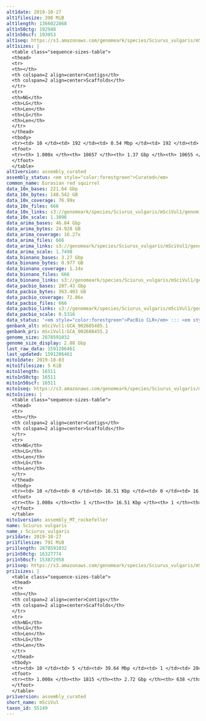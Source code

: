 ```yaml
---
alt1date: 2019-10-27
alt1filesize: 398 MiB
alt1length: 1366022868
alt1n50ctg: 192948
alt1n50scf: 193053
alt1seq: https://s3.amazonaws.com/genomeark/species/Sciurus_vulgaris/mSciVul1/assembly_curated/mSciVul1.alt.cur.20191027.fasta.gz
alt1sizes: |
  <table class="sequence-sizes-table">
  <thead>
  <tr>
  <th></th>
  <th colspan=2 align=center>Contigs</th>
  <th colspan=2 align=center>Scaffolds</th>
  </tr>
  <tr>
  <th>NG</th>
  <th>LG</th>
  <th>Len</th>
  <th>LG</th>
  <th>Len</th>
  </tr>
  </thead>
  <tbody>
  <tr><td> 10 </td><td> 192 </td><td> 0.54 Mbp </td><td> 192 </td><td> 0.54 Mbp </td></tr>  <tr><td> 20 </td><td> 494 </td><td> 389.36 Kbp </td><td> 494 </td><td> 389.36 Kbp </td></tr>  <tr><td> 30 </td><td> 892 </td><td> 305.10 Kbp </td><td> 892 </td><td> 305.10 Kbp </td></tr>  <tr><td> 40 </td><td> 1399 </td><td> 241.66 Kbp </td><td> 1399 </td><td> 241.66 Kbp </td></tr>  <tr style="background-color:#cccccc;"><td> 50 </td><td> 2032 </td><td> 192.95 Kbp </td><td> 2032 </td><td> 193.05 Kbp </td></tr>  <tr><td> 60 </td><td> 2828 </td><td> 151.60 Kbp </td><td> 2827 </td><td> 151.79 Kbp </td></tr>  <tr><td> 70 </td><td> 3854 </td><td> 116.90 Kbp </td><td> 3853 </td><td> 116.95 Kbp </td></tr>  <tr><td> 80 </td><td> 5208 </td><td> 85.99 Kbp </td><td> 5206 </td><td> 86.00 Kbp </td></tr>  <tr><td> 90 </td><td> 7126 </td><td> 58.84 Kbp </td><td> 7124 </td><td> 58.84 Kbp </td></tr>  <tr><td> 100 </td><td> 10656 </td><td> 101  bp </td><td> 10654 </td><td> 101  bp </td></tr>  </tbody>
  <tfoot>
  <tr><th> 1.000x </th><th> 10657 </th><th> 1.37 Gbp </th><th> 10655 </th><th> 1.37 Gbp </th></tr>
  </tfoot>
  </table>
alt1version: assembly_curated
assembly_status: <em style="color:forestgreen">Curated</em>
common_name: Eurasian red squirrel
data_10x_bases: 221.64 Gbp
data_10x_bytes: 148.542 GB
data_10x_coverage: 76.99x
data_10x_files: 666
data_10x_links: s3://genomeark/species/Sciurus_vulgaris/mSciVul1/genomic_data/10x/<br>
data_10x_scale: 1.3896
data_arima_bases: 46.84 Gbp
data_arima_bytes: 24.928 GB
data_arima_coverage: 16.27x
data_arima_files: 666
data_arima_links: s3://genomeark/species/Sciurus_vulgaris/mSciVul1/genomic_data/arima/<br>
data_arima_scale: 1.7498
data_bionano_bases: 3.27 Gbp
data_bionano_bytes: 0.977 GB
data_bionano_coverage: 1.14x
data_bionano_files: 666
data_bionano_links: s3://genomeark/species/Sciurus_vulgaris/mSciVul1/genomic_data/bionano/<br>
data_pacbio_bases: 207.43 Gbp
data_pacbio_bytes: 363.403 GB
data_pacbio_coverage: 72.06x
data_pacbio_files: 666
data_pacbio_links: s3://genomeark/species/Sciurus_vulgaris/mSciVul1/genomic_data/pacbio/<br>
data_pacbio_scale: 0.5316
data_status: '<em style="color:forestgreen">PacBio CLR</em> ::: <em style="color:forestgreen">10x</em> ::: <em style="color:forestgreen">Bionano</em> ::: <em style="color:forestgreen">Arima</em>'
genbank_alt: mSciVul1:GCA_902685485.1
genbank_pri: mSciVul1:GCA_902686455.2
genome_size: 2878591032
genome_size_display: 2.88 Gbp
last_raw_data: 1591286461
last_updated: 1591286461
mito1date: 2019-10-03
mito1filesize: 5 KiB
mito1length: 16511
mito1n50ctg: 16511
mito1n50scf: 16511
mito1seq: https://s3.amazonaws.com/genomeark/species/Sciurus_vulgaris/mSciVul1/assembly_MT_rockefeller/mSciVul1.MT.20191003.fasta.gz
mito1sizes: |
  <table class="sequence-sizes-table">
  <thead>
  <tr>
  <th></th>
  <th colspan=2 align=center>Contigs</th>
  <th colspan=2 align=center>Scaffolds</th>
  </tr>
  <tr>
  <th>NG</th>
  <th>LG</th>
  <th>Len</th>
  <th>LG</th>
  <th>Len</th>
  </tr>
  </thead>
  <tbody>
  <tr><td> 10 </td><td> 0 </td><td> 16.51 Kbp </td><td> 0 </td><td> 16.51 Kbp </td></tr>  <tr><td> 20 </td><td> 0 </td><td> 16.51 Kbp </td><td> 0 </td><td> 16.51 Kbp </td></tr>  <tr><td> 30 </td><td> 0 </td><td> 16.51 Kbp </td><td> 0 </td><td> 16.51 Kbp </td></tr>  <tr><td> 40 </td><td> 0 </td><td> 16.51 Kbp </td><td> 0 </td><td> 16.51 Kbp </td></tr>  <tr style="background-color:#cccccc;"><td> 50 </td><td> 0 </td><td style="background-color:#ff8888;"> 16.51 Kbp </td><td> 0 </td><td style="background-color:#ff8888;"> 16.51 Kbp </td></tr>  <tr><td> 60 </td><td> 0 </td><td> 16.51 Kbp </td><td> 0 </td><td> 16.51 Kbp </td></tr>  <tr><td> 70 </td><td> 0 </td><td> 16.51 Kbp </td><td> 0 </td><td> 16.51 Kbp </td></tr>  <tr><td> 80 </td><td> 0 </td><td> 16.51 Kbp </td><td> 0 </td><td> 16.51 Kbp </td></tr>  <tr><td> 90 </td><td> 0 </td><td> 16.51 Kbp </td><td> 0 </td><td> 16.51 Kbp </td></tr>  <tr><td> 100 </td><td> 0 </td><td> 16.51 Kbp </td><td> 0 </td><td> 16.51 Kbp </td></tr>  </tbody>
  <tfoot>
  <tr><th> 1.000x </th><th> 1 </th><th> 16.51 Kbp </th><th> 1 </th><th> 16.51 Kbp </th></tr>
  </tfoot>
  </table>
mito1version: assembly_MT_rockefeller
name: Sciurus vulgaris
name_: Sciurus_vulgaris
pri1date: 2019-10-27
pri1filesize: 791 MiB
pri1length: 2878591032
pri1n50ctg: 16327774
pri1n50scf: 153872958
pri1seq: https://s3.amazonaws.com/genomeark/species/Sciurus_vulgaris/mSciVul1/assembly_curated/mSciVul1.pri.cur.20191027.fasta.gz
pri1sizes: |
  <table class="sequence-sizes-table">
  <thead>
  <tr>
  <th></th>
  <th colspan=2 align=center>Contigs</th>
  <th colspan=2 align=center>Scaffolds</th>
  </tr>
  <tr>
  <th>NG</th>
  <th>LG</th>
  <th>Len</th>
  <th>LG</th>
  <th>Len</th>
  </tr>
  </thead>
  <tbody>
  <tr><td> 10 </td><td> 5 </td><td> 39.64 Mbp </td><td> 1 </td><td> 204.37 Mbp </td></tr>  <tr><td> 20 </td><td> 13 </td><td> 31.67 Mbp </td><td> 2 </td><td> 189.66 Mbp </td></tr>  <tr><td> 30 </td><td> 23 </td><td> 24.28 Mbp </td><td> 4 </td><td> 181.67 Mbp </td></tr>  <tr><td> 40 </td><td> 35 </td><td> 20.26 Mbp </td><td> 6 </td><td> 162.82 Mbp </td></tr>  <tr style="background-color:#cccccc;"><td> 50 </td><td> 50 </td><td style="background-color:#88ff88;"> 16.33 Mbp </td><td> 7 </td><td style="background-color:#88ff88;"> 153.87 Mbp </td></tr>  <tr><td> 60 </td><td> 68 </td><td> 13.09 Mbp </td><td> 9 </td><td> 145.29 Mbp </td></tr>  <tr><td> 70 </td><td> 93 </td><td> 8.73 Mbp </td><td> 11 </td><td> 132.26 Mbp </td></tr>  <tr><td> 80 </td><td> 134 </td><td> 4.83 Mbp </td><td> 14 </td><td> 99.24 Mbp </td></tr>  <tr><td> 90 </td><td> 233 </td><td> 1.55 Mbp </td><td> 18 </td><td> 41.58 Mbp </td></tr>  <tr><td> 100 </td><td> 1814 </td><td> 1  bp </td><td> 637 </td><td> 659  bp </td></tr>  </tbody>
  <tfoot>
  <tr><th> 1.000x </th><th> 1815 </th><th> 2.72 Gbp </th><th> 638 </th><th> 2.88 Gbp </th></tr>
  </tfoot>
  </table>
pri1version: assembly_curated
short_name: mSciVul
taxon_id: 55149
---
```

